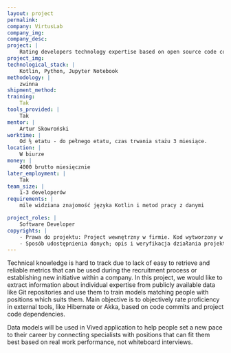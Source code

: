 ```yaml
---
layout: project
permalink: 
company: VirtusLab
company_img:
company_desc:
project: |
    Rating developers technology expertise based on open source code contribution
project_img:
technological_stack: |
    Kotlin, Python, Jupyter Notebook
methodology: |
    zwinna
shipment_method:
training:
    Tak
tools_provided: |
    Tak
mentor: |
    Artur Skowroński
worktime: |
    Od ⅗ etatu - do pełnego etatu, czas trwania stażu 3 miesiące.
location: |
    W biurze
money: |
    4000 brutto miesięcznie
later_employment: |
    Tak
team_size: |
    1-3 developerów
requirements: |
    mile widziana znajomość języka Kotlin i metod pracy z danymi

project_roles: |
    Software Developer
copyrights: |
    - Prawa do projektu: Project wewnętrzny w firmie. Kod wytworzony w ramach pracy będzie mógł być udostępniony na potrzeby jej oceny.
    - Sposób udostępnienia danych; opis i weryfikacja działania projektu na potrzeby pracy licencjackiej: Dane są ogólnodostępne (praca z repozytoriami open source)
---
```

Technical knowledge is hard to track due to lack of easy to retrieve and reliable metrics that can be used during the recruitment process or establishing new initiative within a company. In this project, we would like to extract information about individual expertise from publicly available data like Git repositories and use them to train models matching people with positions which suits them. Main objective is to objectively rate proficiency in external tools, like Hibernate or Akka, based on code commits and project code dependencies. 

Data models will be used in Vived application to help people set a new pace to their career by connecting specialists with positions that can fit them best based on real work performance, not whiteboard interviews.
